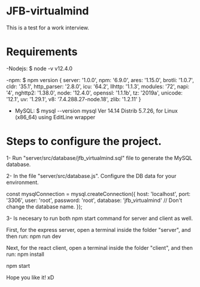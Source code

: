 # JFB-virtualmind
This is a test for a work interview.

# Requirements

-Nodejs: 
$ node -v
v12.4.0

-npm:
$ npm version
{
  server: '1.0.0',
  npm: '6.9.0',
  ares: '1.15.0',
  brotli: '1.0.7',
  cldr: '35.1',
  http_parser: '2.8.0',
  icu: '64.2',
  llhttp: '1.1.3',
  modules: '72',
  napi: '4',
  nghttp2: '1.38.0',
  node: '12.4.0',
  openssl: '1.1.1b',
  tz: '2019a',
  unicode: '12.1',
  uv: '1.29.1',
  v8: '7.4.288.27-node.18',
  zlib: '1.2.11'
}

- MySQL:
$ mysql --version
mysql  Ver 14.14 Distrib 5.7.26, for Linux (x86_64) using  EditLine wrapper


# Steps to configure the project.

1- Run "server/src/database/jfb_virtualmind.sql" file to generate the MySQL database.

2- In the file "server/src/database.js". Configure the DB data for your environment.

const mysqlConnection = mysql.createConnection({
    host: 'localhost',
    port: '3306',
    user: 'root',
    password: 'root',
    database: 'jfb_virtualmind' // Don't change the database name.
});

3- Is necesary to run both npm start command for server and client as well.

First, for the express server, open a terminal inside the folder "server", and then run:
npm run dev

Next, for the react client, open a terminal inside the folder "client", and then run:
npm install

npm start

Hope you like it! xD
